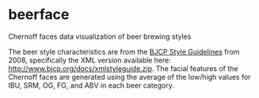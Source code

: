 # beerface
Chernoff faces data visualization of beer brewing styles

The beer style characteristics are from the [BJCP Style Guidelines](http://www.bjcp.org/stylecenter.php) from 2008, 
specifically the XML version available here: http://www.bjcp.org/docs/xmlstyleguide.zip.  The facial features of
the Chernoff faces are generated using the average of the low/high values for IBU, SRM, OG, FG, and ABV in each beer
category.
